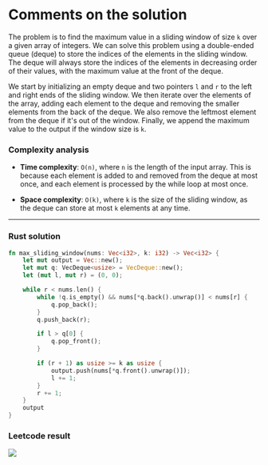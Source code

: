 # Comments on the solution

The problem is to find the maximum value in a sliding window of size `k` over a given array of integers. We can solve this problem using a double-ended queue (deque) to store the indices of the elements in the sliding window. The deque will always store the indices of the elements in decreasing order of their values, with the maximum value at the front of the deque.

We start by initializing an empty deque and two pointers `l` and `r` to the left and right ends of the sliding window. We then iterate over the elements of the array, adding each element to the deque and removing the smaller elements from the back of the deque. We also remove the leftmost element from the deque if it's out of the window. Finally, we append the maximum value to the output if the window size is `k`.


### Complexity analysis

* **Time complexity**: `O(n)`, where `n` is the length of the input array. This is because each element is added to and removed from the deque at most once, and each element is processed by the while loop at most once.

* **Space complexity**: `O(k)`, where `k` is the size of the sliding window, as the deque can store at most `k` elements at any time.

---

### Rust solution

```rust
fn max_sliding_window(nums: Vec<i32>, k: i32) -> Vec<i32> {
    let mut output = Vec::new();
    let mut q: VecDeque<usize> = VecDeque::new();
    let (mut l, mut r) = (0, 0);

    while r < nums.len() {
        while !q.is_empty() && nums[*q.back().unwrap()] < nums[r] {
            q.pop_back();
        }
        q.push_back(r);

        if l > q[0] {
            q.pop_front();
        }

        if (r + 1) as usize >= k as usize {
            output.push(nums[*q.front().unwrap()]);
            l += 1;
        }
        r += 1;
    }
    output
}
```

### Leetcode result

![](https://i.imgur.com/OR15Xve.png)
